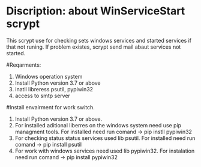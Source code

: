 # Discription: about WinServiceStart scrypt
This scrypt use for checking sets windows services and started services if that not runing.
If problem existes, scrypt send mail abaut services not started.

#Reqarments:
1) Windows operation system
2) Install Python version 3.7 or above
3) inatll libreress psutil, pypiwin32
4) access to smtp server 

#Install envairment for work switch.
1) Install Python version 3.7 or above.
2) For installed aditional liberres on the windows system need use pip managment tools. For installed need run comand -> pip instll pypiwin32
3) For checking status status services used lib psutil. For installed need run comand -> pip install psutil
4) For work with windows services need used lib pypiwin32. For instalation need run comand -> pip install pypiwin32
